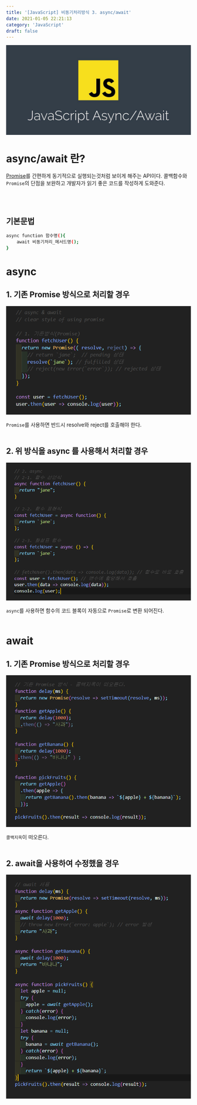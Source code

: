 ```yaml
---
title: '[JavaScript] 비동기처리방식 3. async/await'
date: 2021-01-05 22:21:13
category: 'JavaScript'
draft: false
---
```


![](./images/asyncAwait.PNG)

# async/await 란?

[Promise](https://goodenoughyoungyeom.netlify.app/JavaScript/[JavaScript]%20%EB%B9%84%EB%8F%99%EA%B8%B0%EC%B2%98%EB%A6%AC%EB%B0%A9%EC%8B%9D%202.%20Promise/#%ED%94%84%EB%A1%9C%EB%AF%B8%EC%8A%A4%EB%9E%80)를 간편하게 동기적으로 실행되는것처럼 보이게 해주는 API이다. 콜백함수와 `Promise`의 단점을 보완하고 개발자가 읽기 좋은 코드를 작성하게 도와준다.

<br/>
<br/>

## 기본문법

```sh
async function 함수명(){
    await 비동기처리_메서드명();
}
```

# async

## 1. 기존 Promise 방식으로 처리할 경우

![](./images/async_promise.PNG)

`Promise`를 사용하면 반드시 resolve와 reject를 호출해야 한다.
<br/>
<br/>

## 2. 위 방식을 async 를 사용해서 처리할 경우

![](./images/async.PNG)

`async`를 사용하면 함수의 코드 블록이 자동으로 `Promise`로 변환 되어진다.
<br/>
<br/>

# await

## 1. 기존 Promise 방식으로 처리할 경우

![](./images/await_promise.PNG)

`콜백지옥`이 떠오른다.
<br/>
<br/>

## 2. await을 사용하여 수정했을 경우

![](./images/await.PNG)
